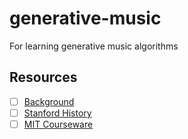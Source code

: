 # generative-music
For learning generative music algorithms

## Resources
-[ ] [Background](https://teropa.info/loop/#/title)
-[ ] [Stanford History](https://ccrma.stanford.edu/~blackrse/algorithm.html)
-[ ] [MIT Courseware](https://ocw.mit.edu/courses/21m-380-music-and-technology-algorithmic-and-generative-music-spring-2010/)
